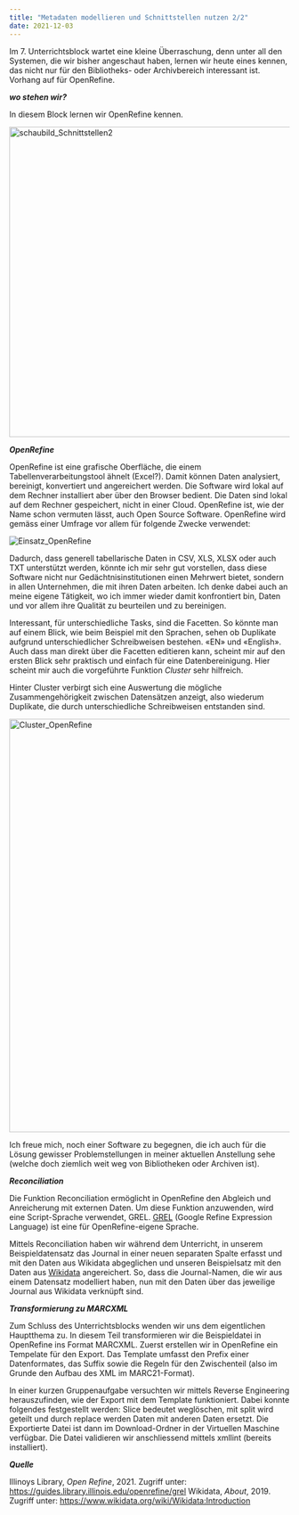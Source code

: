 ```yaml
---
title: "Metadaten modellieren und Schnittstellen nutzen 2/2"
date: 2021-12-03
---
```


Im 7. Unterrichtsblock wartet eine kleine Überraschung, denn unter all den Systemen, die wir bisher angeschaut haben, lernen wir heute eines kennen, das nicht nur für den Bibliotheks- oder Archivbereich interessant ist. Vorhang auf für OpenRefine.

***wo stehen wir?***

In diesem Block lernen wir OpenRefine kennen. 

<img width="557" alt="schaubild_Schnittstellen2" src="https://user-images.githubusercontent.com/74451681/151697220-cf0fd097-37fa-4563-8f42-8fb9f4b59852.png">

***OpenRefine***

OpenRefine ist eine grafische Oberfläche, die einem Tabellenverarbeitungstool ähnelt (Excel?). Damit können Daten analysiert, bereinigt, konvertiert und angereichert werden. Die Software wird lokal auf dem Rechner installiert aber über den Browser bedient. Die Daten sind lokal auf dem Rechner gespeichert, nicht in einer Cloud. OpenRefine ist, wie der Name schon vermuten lässt, auch Open Source Software. 
OpenRefine wird gemäss einer Umfrage vor allem für folgende Zwecke verwendet:

![Einsatz_OpenRefine](https://user-images.githubusercontent.com/74451681/151713563-1fb1dfea-4924-4a0c-8511-91ec3807c9ed.png)

Dadurch, dass generell tabellarische Daten in CSV, XLS, XLSX oder auch TXT unterstützt werden, könnte ich mir sehr gut vorstellen, dass diese Software nicht nur Gedächtnisinstitutionen einen Mehrwert bietet, sondern in allen Unternehmen, die mit ihren Daten arbeiten. Ich denke dabei auch an meine eigene Tätigkeit, wo ich immer wieder damit konfrontiert bin, Daten und vor allem ihre Qualität zu beurteilen und zu bereinigen. 

Interessant, für unterschiedliche Tasks, sind die Facetten. So könnte man auf einem Blick, wie beim Beispiel mit den Sprachen, sehen ob Duplikate aufgrund unterschiedlicher Schreibweisen bestehen. «EN» und «English». Auch dass man direkt über die Facetten editieren kann, scheint mir auf den ersten Blick sehr praktisch und einfach für eine Datenbereinigung. Hier scheint mir auch die vorgeführte Funktion *Cluster* sehr hilfreich. 

Hinter Cluster verbirgt sich eine Auswertung die mögliche Zusammengehörigkeit zwischen Datensätzen anzeigt, also wiederum Duplikate, die durch unterschiedliche Schreibweisen entstanden sind. 

<img width="742" alt="Cluster_OpenRefine" src="https://user-images.githubusercontent.com/74451681/151713576-ebd04f3f-ebc0-4a89-964f-d31da3c108ce.PNG">

Ich freue mich, noch einer Software zu begegnen, die ich auch für die Lösung gewisser Problemstellungen in meiner aktuellen Anstellung sehe (welche doch ziemlich weit weg von Bibliotheken oder Archiven ist). 

***Reconciliation***

Die Funktion Reconciliation ermöglicht in OpenRefine den Abgleich und Anreicherung mit externen Daten. Um diese Funktion anzuwenden, wird eine Script-Sprache verwendet, GREL. 
<a href='https://guides.library.illinois.edu/openrefine/grel'>GREL</a> (Google Refine Expression Language) ist eine für OpenRefine-eigene Sprache. 

Mittels Reconciliation haben wir während dem Unterricht, in unserem Beispieldatensatz das Journal in einer neuen separaten Spalte erfasst und mit den Daten aus Wikidata abgeglichen und unseren Beispielsatz mit den Daten aus <a href='https://www.wikidata.org/wiki/Wikidata:Introduction'>Wikidata</a> angereichert. So, dass die Journal-Namen, die wir aus einem Datensatz modelliert haben, nun mit den Daten über das jeweilige Journal aus Wikidata verknüpft sind. 

***Transformierung zu MARCXML***

Zum Schluss des Unterrichtsblocks wenden wir uns dem eigentlichen Hauptthema zu. In diesem Teil transformieren wir die Beispieldatei in OpenRefine ins Format MARCXML.
Zuerst erstellen wir in OpenRefine ein Tempelate für den Export. Das Template umfasst den Prefix einer Datenformates, das Suffix sowie die Regeln für den Zwischenteil (also im Grunde den Aufbau des XML im MARC21-Format). 

In einer kurzen Gruppenaufgabe versuchten wir mittels Reverse Engineering herauszufinden, wie der Export mit dem Template funktioniert. Dabei konnte folgendes festgestellt werden: Slice bedeutet weglöschen, mit split wird geteilt und durch replace werden Daten mit anderen Daten ersetzt. 
Die Exportierte Datei ist dann im Download-Ordner in der Virtuellen Maschine verfügbar. Die Datei validieren wir anschliessend mittels xmllint (bereits installiert).

***Quelle***

Illinoys Library, *Open Refine*, 2021. Zugriff unter: https://guides.library.illinois.edu/openrefine/grel
Wikidata, *About*, 2019. Zugriff unter: https://www.wikidata.org/wiki/Wikidata:Introduction

